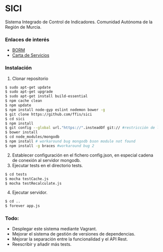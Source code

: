 # SICI


Sistema Integrado de Control de Indicadores.
Comunidad Autónoma de la Región de Murcia.

### Enlaces de interés

* [BORM]
* [Carta de Servicios]


### Instalación


1. Clonar repositorio

```sh
$ sudo apt-get update
$ sudo apt-get upgrade
$ sudo apt-get install build-essential
$ npm cache clean
$ npm update
$ npm install node-gyp eslint nodemon bower -g
$ git clone https://github.com/ffis/sici
$ cd sici
$ npm install
$ git config --global url."https://".insteadOf git:// #restricción de la red CARM
$ bower install
$ cd node_modules/mongodb
$ npm install # workaround bug mongodb bson module not found
$ npm install -g braces #workaround bug 2
```

2. Establecer configuración en el fichero config.json, en especial cadena de conexión al servidor mongodb.
3. Ejecutar tests en el directorio tests.
```sh
$ cd tests
$ mocha testCache.js
$ mocha testRecalculate.js
```

4. Ejecutar servidor.
```sh
$ cd ..
$ forever app.js
```

### Todo:
* Desplegar este sistema mediante Vagrant.
* Mejorar el sistema de gestión de versiones de dependencias.
* Mejorar la separación entre la funcionalidad y el API Rest.
* Reescribir y añadir más tests.


 [best-practices]: <https://strongloop.com/strongblog/best-practices-for-express-in-production-part-one-security/>
 [BORM]: http://www.borm.es/borm/documento?obj=anu&id=699315
 [Carta de Servicios]: https://www.carm.es/web/pagina?IDCONTENIDO=2469&IDTIPO=100&RASTRO=c672$m

